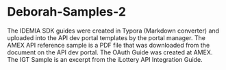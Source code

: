 # Deborah-Samples-2
The IDEMIA SDK guides were created in Typora (Markdown converter) and uploaded into the API dev portal templates by the portal manager.
The AMEX API reference sample is a PDF file that was downloaded from the document on the API dev portal.
The OAuth Guide was created at AMEX.
The IGT Sample is an excerpt from the iLottery API Integration Guide.
